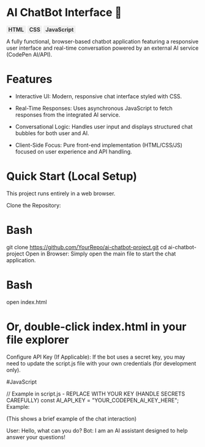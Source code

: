 # AI ChatBot Interface 💬
<span style="background-color:#F0F0F0; color: #333; padding: 2px 5px; border-radius: 3px; font-weight: bold;">HTML</span>
<span style="background-color:#F0F0F0; color: #333; padding: 2px 5px; border-radius: 3px; font-weight: bold;">CSS</span>
<span style="background-color:#F0F0F0; color: #333; padding: 2px 5px; border-radius: 3px; font-weight: bold;">JavaScript</span>

A fully functional, browser-based chatbot application featuring a responsive user interface and real-time conversation powered by an external AI service (CodePen AI/API).

# Features
- Interactive UI: Modern, responsive chat interface styled with CSS.

- Real-Time Responses: Uses asynchronous JavaScript to fetch responses from the integrated AI service.

- Conversational Logic: Handles user input and displays structured chat bubbles for both user and AI.

- Client-Side Focus: Pure front-end implementation (HTML/CSS/JS) focused on user experience and API handling.

# Quick Start (Local Setup)
This project runs entirely in a web browser.

Clone the Repository:

 # Bash

git clone https://github.com/YourRepo/ai-chatbot-project.git
cd ai-chatbot-project
Open in Browser:
Simply open the main file to start the chat application.

# Bash

open index.html 
# Or, double-click index.html in your file explorer
Configure API Key (If Applicable):
If the bot uses a secret key, you may need to update the script.js file with your own credentials (for development only).

#JavaScript

// Example in script.js - REPLACE WITH YOUR KEY (HANDLE SECRETS CAREFULLY)
const AI_API_KEY = "YOUR_CODEPEN_AI_KEY_HERE";
Example:

(This shows a brief example of the chat interaction)

User: Hello, what can you do?
Bot: I am an AI assistant designed to help answer your questions!
